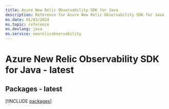 ```yaml
---
title: Azure New Relic Observability SDK for Java
description: Reference for Azure New Relic Observability SDK for Java
ms.date: 01/03/2024
ms.topic: reference
ms.devlang: java
ms.service: newrelicobservability
---
```

# Azure New Relic Observability SDK for Java - latest
## Packages - latest
[!INCLUDE [packages](new-relic-observability-index.md)]
